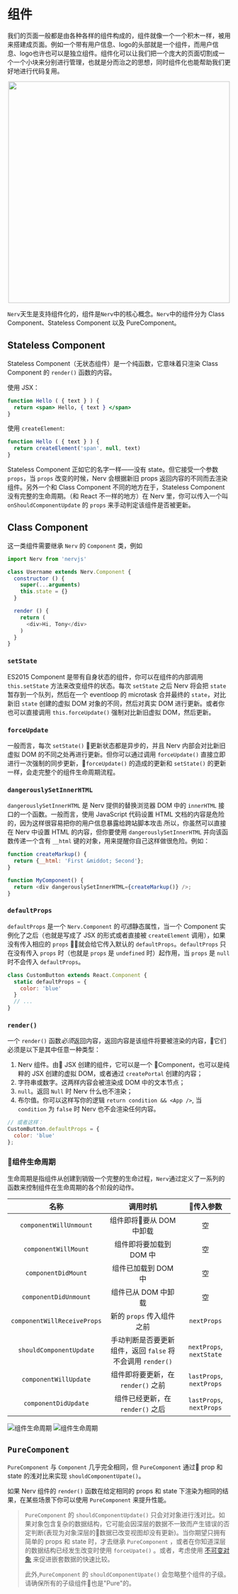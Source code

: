 # 组件

我们的页面一般都是由各种各样的组件构成的，组件就像一个一个积木一样，被用来搭建成页面。例如一个带有用户信息、logo的头部就是一个组件，而用户信息、logo也许也可以是独立组件。组件化可以让我们把一个庞大的页面切割成一个一个小块来分别进行管理，也就是分而治之的思想，同时组件化也能帮助我们更好地进行代码复用。

<div align="center">
  <img src="http://storage.360buyimg.com/mtd/home/wx20171225-111010-2x1514171469651.jpg" width="500">
</div>

`Nerv`天生是支持组件化的，组件是`Nerv`中的核心概念。`Nerv`中的组件分为 Class Component、Stateless Component 以及 PureComponent。

## Stateless Component

Stateless Component（无状态组件）是一个纯函数，它意味着只渲染 Class Component 的 `render()` 函数的内容。

使用 JSX：

```jsx
function Hello ( { text } ) {
  return <span> Hello, { text } </span>
}
```

使用 `createElement`:

```js
function Hello ( { text } ) {
  return createElement('span', null, text)
}
```

Stateless Component 正如它的名字一样——没有 state。但它接受一个参数 `props`，当 `props` 改变的时候，Nerv 会根据新旧 props 返回内容的不同而去渲染组件。另外一个和 Class Component 不同的地方在于，Stateless Component 没有完整的生命周期。（和 React 不一样的地方）在 Nerv 里，你可以传入一个叫 `onShouldComponentUpdate` 的 `props` 来手动判定该组件是否被更新。


## Class Component

这一类组件需要继承 `Nerv` 的 `Component` 类，例如

```javascript
import Nerv from 'nervjs'

class Username extends Nerv.Component {
  constructor () {
    super(...arguments)
    this.state = {}
  }

  render () {
    return (
      <div>Hi, Tony</div>
    )
  }
}
```

### `setState`

ES2015 Component 是带有自身状态的组件，你可以在组件的内部调用 `this.setState` 方法来改变组件的状态。每次 `setState` 之后 Nerv 将会把 `state` 暂存到一个队列，然后在一个 eventloop 的 microtask 合并最终的 `state`，对比新旧 `state` 创建的虚拟 DOM 对象的不同，然后对真实 DOM 进行更新。或者你也可以直接调用 `this.forceUpdate()` 强制对比新旧虚拟 DOM，然后更新。

### `forceUpdate`

一般而言，每次 `setState()` 更新状态都是异步的，并且 Nerv 内部会对比新旧虚拟 DOM 的不同之处再进行更新。但你可以通过调用 `forceUpdate()` 直接立即进行一次强制的同步更新，`forceUpdate()` 的造成的更新和 `setState()` 的更新一样，会走完整个的组件生命周期流程。

### `dangerouslySetInnerHTML`

`dangerouslySetInnerHTML` 是 Nerv 提供的替换浏览器 DOM 中的 `innerHTML` 接口的一个函数。一般而言，使用 JavaScript 代码设置 HTML 文档的内容是危险的，因为这样很容易把你的用户信息暴露给跨站脚本攻击.所以，你虽然可以直接在 Nerv 中设置 HTML 的内容，但你要使用 `dangerouslySetInnerHTML` 并向该函数传递一个含有 `__html` 键的对象，用来提醒你自己这样做很危险。例如：

```js
function createMarkup() {
  return {__html: 'First &middot; Second'};
}

function MyComponent() {
  return <div dangerouslySetInnerHTML={createMarkup()} />;
}
```


### `defaultProps`

`defaultProps` 是一个 `Nerv.Component` 的*可选*静态属性，当一个 Component 实例化了之后（也就是写成了 JSX 的形式或者直接被 `createElement` 调用），如果没有传入相应的 `props` ，就会给它传入默认的 `defaultProps`。`defaultProps` 只在没有传入 `props` 时（也就是 `props` 是 `undefined` 时）起作用，当 `props` 是 `null` 时不会传入 `defaultProps`。

```js
class CustomButton extends React.Component {
  static defaultProps = {
    color: 'blue'
  }
  // ...
}
```

### `render()`

一个 `render()` 函数*必须*返回内容，返回内容是该组件将要被渲染的内容，它们必须是以下是其中任意一种类型：

1. Nerv 组件。由 JSX 创建的组件，它可以是一个 Component，也可以是纯粹的 JSX 创建的虚拟 DOM，或者通过 `createPortal` 创建的内容；
2. 字符串或数字。这两样内容会被渲染成 DOM 中的文本节点；
3. `null`。返回 `Null` 时 Nerv 什么也不渲染；
4. 布尔值。你可以这样写你的逻辑 `return condition && <App />`, 当 `condition` 为 `false` 时 Nerv 也不会渲染任何内容。

```js
// 或者这样：
CustomButton.defaultProps = {
  color: 'blue'
};
```

### 组件生命周期

生命周期是指组件从创建到销毁一个完整的生命过程，`Nerv`通过定义了一系列的函数来控制组件在生命周期的各个阶段的动作。

名称 | 调用时机 | 传入参数
:---: | :---: | :---:
`componentWillUnmount` | 组件即将要从 DOM 中卸载 | 空
`componentWillMount` | 组件即将要加载到 DOM 中 | 空
`componentDidMount` | 组件已加载到 DOM 中 | 空
`componentDidUnmount` | 组件已从 DOM 中卸载 | 空
`componentWillReceiveProps` | 新的 `props` 传入组件之前 | `nextProps`
`shouldComponentUpdate` | 手动判断是否要更新组件，返回 `false` 将不会调用 `render()` | `nextProps`, `nextState`
`componentWillUpdate` | 组件即将要更新，在 `render()` 之前 | `lastProps`, `nextProps`
`componentDidUpdate` | 组件已经更新，在 `render()` 之后 | `lastProps`, `nextProps`


![组件生命周期](https://i.loli.net/2017/12/27/5a4336d23ebd4.png)
![组件生命周期](https://i.loli.net/2017/12/27/5a4336d23ee19.png)

## `PureComponent`

`PureComponent` 与 `Component` 几乎完全相同，但 `PureComponent` 通过 prop 和 state 的浅对比来实现 `shouldComponentUpate()`。

如果 Nerv 组件的 `render()` 函数在给定相同的 props 和 state 下渲染为相同的结果，在某些场景下你可以使用 `PureComponent` 来提升性能。


> `PureComponent` 的 `shouldComponentUpdate()` 只会对对象进行浅对比。如果对象包含复杂的数据结构，它可能会因深层的数据不一致而产生错误的否定判断(表现为对象深层的数据已改变视图却没有更新)。当你期望只拥有简单的 props 和 state 时，才去继承 `PureComponent` ，或者在你知道深层的数据结构已经发生改变时使用 `forceUpate()` 。或者，考虑使用 [不可变对象](https://facebook.github.io/immutable-js/) 来促进嵌套数据的快速比较。
>
> 此外,`PureComponent` 的 `shouldComponentUpate()` 会忽略整个组件的子级。请确保所有的子级组件也是"Pure"的。

